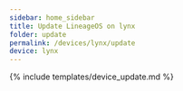 ```yaml
---
sidebar: home_sidebar
title: Update LineageOS on lynx
folder: update
permalink: /devices/lynx/update
device: lynx
---
```

{% include templates/device_update.md %}
